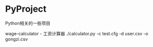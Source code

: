 # PyProject
Python相关的一些项目

wage-calculator - 工资计算器
./calculator.py -c test.cfg -d user.csv -o gongzi.csv
